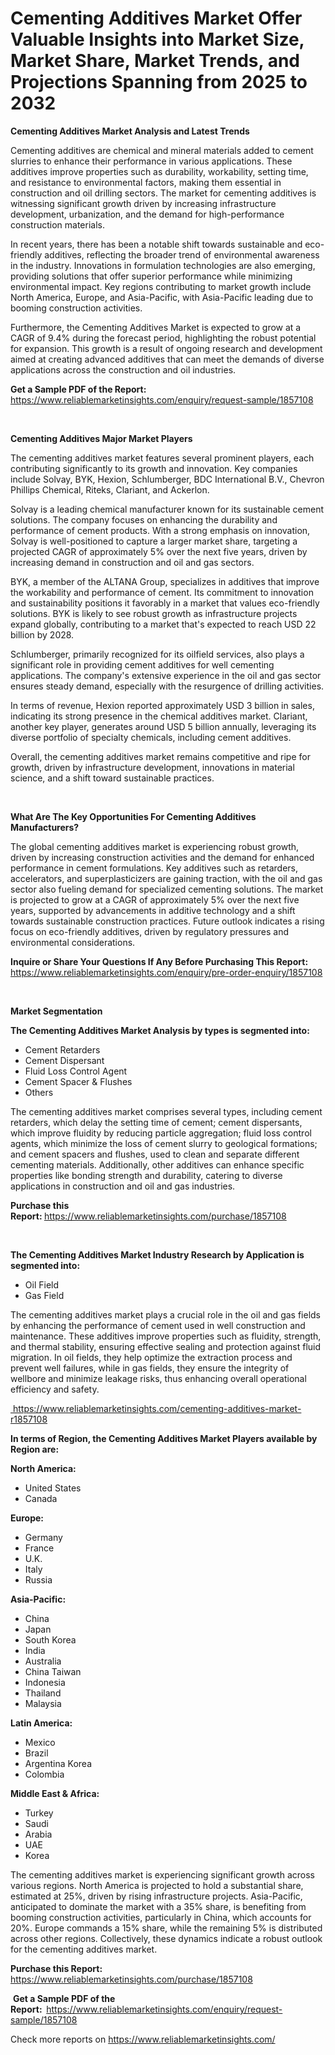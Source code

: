 <p><h1>Cementing Additives Market Offer Valuable Insights into Market Size, Market Share, Market Trends, and Projections Spanning from 2025 to 2032</h1></p><p><strong>Cementing Additives Market Analysis and Latest Trends</strong></p>
<p><p>Cementing additives are chemical and mineral materials added to cement slurries to enhance their performance in various applications. These additives improve properties such as durability, workability, setting time, and resistance to environmental factors, making them essential in construction and oil drilling sectors. The market for cementing additives is witnessing significant growth driven by increasing infrastructure development, urbanization, and the demand for high-performance construction materials. </p><p>In recent years, there has been a notable shift towards sustainable and eco-friendly additives, reflecting the broader trend of environmental awareness in the industry. Innovations in formulation technologies are also emerging, providing solutions that offer superior performance while minimizing environmental impact. Key regions contributing to market growth include North America, Europe, and Asia-Pacific, with Asia-Pacific leading due to booming construction activities. </p><p>Furthermore, the Cementing Additives Market is expected to grow at a CAGR of 9.4% during the forecast period, highlighting the robust potential for expansion. This growth is a result of ongoing research and development aimed at creating advanced additives that can meet the demands of diverse applications across the construction and oil industries.</p></p>
<p><strong>Get a Sample PDF of the Report:&nbsp;</strong> <a href="https://www.reliablemarketinsights.com/enquiry/request-sample/1857108?utm_campaign=2564&utm_medium=2&utm_source=Github&utm_content=ia&utm_term=01042025&utm_id=cementing-additives">https://www.reliablemarketinsights.com/enquiry/request-sample/1857108</a></p>
<p>&nbsp;</p>
<p><strong>Cementing Additives Major Market Players</strong></p>
<p><p>The cementing additives market features several prominent players, each contributing significantly to its growth and innovation. Key companies include Solvay, BYK, Hexion, Schlumberger, BDC International B.V., Chevron Phillips Chemical, Riteks, Clariant, and Ackerlon.</p><p>Solvay is a leading chemical manufacturer known for its sustainable cement solutions. The company focuses on enhancing the durability and performance of cement products. With a strong emphasis on innovation, Solvay is well-positioned to capture a larger market share, targeting a projected CAGR of approximately 5% over the next five years, driven by increasing demand in construction and oil and gas sectors.</p><p>BYK, a member of the ALTANA Group, specializes in additives that improve the workability and performance of cement. Its commitment to innovation and sustainability positions it favorably in a market that values eco-friendly solutions. BYK is likely to see robust growth as infrastructure projects expand globally, contributing to a market that's expected to reach USD 22 billion by 2028.</p><p>Schlumberger, primarily recognized for its oilfield services, also plays a significant role in providing cement additives for well cementing applications. The company's extensive experience in the oil and gas sector ensures steady demand, especially with the resurgence of drilling activities.</p><p>In terms of revenue, Hexion reported approximately USD 3 billion in sales, indicating its strong presence in the chemical additives market. Clariant, another key player, generates around USD 5 billion annually, leveraging its diverse portfolio of specialty chemicals, including cement additives.</p><p>Overall, the cementing additives market remains competitive and ripe for growth, driven by infrastructure development, innovations in material science, and a shift toward sustainable practices.</p></p>
<p>&nbsp;</p>
<p><strong>What Are The Key Opportunities For Cementing Additives Manufacturers?</strong></p>
<p><p>The global cementing additives market is experiencing robust growth, driven by increasing construction activities and the demand for enhanced performance in cement formulations. Key additives such as retarders, accelerators, and superplasticizers are gaining traction, with the oil and gas sector also fueling demand for specialized cementing solutions. The market is projected to grow at a CAGR of approximately 5% over the next five years, supported by advancements in additive technology and a shift towards sustainable construction practices. Future outlook indicates a rising focus on eco-friendly additives, driven by regulatory pressures and environmental considerations.</p></p>
<p><strong>Inquire or Share Your Questions If Any Before Purchasing This Report:</strong> <a href="https://www.reliablemarketinsights.com/enquiry/pre-order-enquiry/1857108?utm_campaign=2564&utm_medium=2&utm_source=Github&utm_content=ia&utm_term=01042025&utm_id=cementing-additives">https://www.reliablemarketinsights.com/enquiry/pre-order-enquiry/1857108</a></p>
<p>&nbsp;</p>
<p><strong>Market Segmentation</strong></p>
<p><strong>The Cementing Additives Market Analysis by types is segmented into:</strong></p>
<p><ul><li>Cement Retarders</li><li>Cement Dispersant</li><li>Fluid Loss Control Agent</li><li>Cement Spacer & Flushes</li><li>Others</li></ul></p>
<p><p>The cementing additives market comprises several types, including cement retarders, which delay the setting time of cement; cement dispersants, which improve fluidity by reducing particle aggregation; fluid loss control agents, which minimize the loss of cement slurry to geological formations; and cement spacers and flushes, used to clean and separate different cementing materials. Additionally, other additives can enhance specific properties like bonding strength and durability, catering to diverse applications in construction and oil and gas industries.</p></p>
<p><strong>Purchase this Report:&nbsp;</strong><a href="https://www.reliablemarketinsights.com/purchase/1857108?utm_campaign=2564&utm_medium=2&utm_source=Github&utm_content=ia&utm_term=01042025&utm_id=cementing-additives">https://www.reliablemarketinsights.com/purchase/1857108</a></p>
<p>&nbsp;</p>
<p><strong>The Cementing Additives Market Industry Research by Application is segmented into:</strong></p>
<p><ul><li>Oil Field</li><li>Gas Field</li></ul></p>
<p><p>The cementing additives market plays a crucial role in the oil and gas fields by enhancing the performance of cement used in well construction and maintenance. These additives improve properties such as fluidity, strength, and thermal stability, ensuring effective sealing and protection against fluid migration. In oil fields, they help optimize the extraction process and prevent well failures, while in gas fields, they ensure the integrity of wellbore and minimize leakage risks, thus enhancing overall operational efficiency and safety.</p></p>
<p><a href="https://www.reliablemarketinsights.com/cementing-additives-market-r1857108?utm_campaign=2564&utm_medium=2&utm_source=Github&utm_content=ia&utm_term=01042025&utm_id=cementing-additives">&nbsp;https://www.reliablemarketinsights.com/cementing-additives-market-r1857108</a></p>
<p><strong>In terms of Region, the Cementing Additives Market Players available by Region are:</strong></p>
<p>
    <p> <strong> North America: </strong>
        <ul>
            <li>United States</li>
            <li>Canada</li>
        </ul>
        </p> 
    <p> <strong> Europe: </strong>
        <ul>
            <li>Germany</li>
            <li>France</li>
            <li>U.K.</li>
            <li>Italy</li>
            <li>Russia</li>
        </ul>
        </p> 
    <p> <strong> Asia-Pacific: </strong>
        <ul>
            <li>China</li>
            <li>Japan</li>
            <li>South Korea</li>
            <li>India</li>
            <li>Australia</li>
            <li>China Taiwan</li>
            <li>Indonesia</li>
            <li>Thailand</li>
            <li>Malaysia</li>
        </ul>
        </p> 
    <p> <strong> Latin America: </strong>
        <ul>
            <li>Mexico</li>
            <li>Brazil</li>
            <li>Argentina Korea</li>
            <li>Colombia</li>
        </ul>
        </p> 
    <p> <strong> Middle East & Africa: </strong>
        <ul>
            <li>Turkey</li>
            <li>Saudi</li>
            <li>Arabia</li>
            <li>UAE</li>
            <li>Korea</li>
        </ul>
    </p>
    </p>
<p><p>The cementing additives market is experiencing significant growth across various regions. North America is projected to hold a substantial share, estimated at 25%, driven by rising infrastructure projects. Asia-Pacific, anticipated to dominate the market with a 35% share, is benefiting from booming construction activities, particularly in China, which accounts for 20%. Europe commands a 15% share, while the remaining 5% is distributed across other regions. Collectively, these dynamics indicate a robust outlook for the cementing additives market.</p></p>
<p><strong>Purchase this Report: </strong><a href="https://www.reliablemarketinsights.com/purchase/1857108?utm_campaign=2564&utm_medium=2&utm_source=Github&utm_content=ia&utm_term=01042025&utm_id=cementing-additives">https://www.reliablemarketinsights.com/purchase/1857108</a></p>
<p>&nbsp;<strong>Get a Sample PDF of the Report:&nbsp;&nbsp;</strong><a href="https://www.reliablemarketinsights.com/enquiry/request-sample/1857108?utm_campaign=2564&utm_medium=2&utm_source=Github&utm_content=ia&utm_term=01042025&utm_id=cementing-additives">https://www.reliablemarketinsights.com/enquiry/request-sample/1857108</a></p>
<p><strong></strong></p>
<p>Check more reports on <a href="https://www.reliablemarketinsights.com/?utm_campaign=2564&utm_medium=2&utm_source=Github&utm_content=ia&utm_term=01042025&utm_id=cementing-additives">https://www.reliablemarketinsights.com/</a></p>